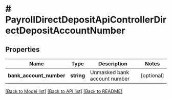 # # PayrollDirectDepositApiControllerDirectDepositAccountNumber

## Properties

Name | Type | Description | Notes
------------ | ------------- | ------------- | -------------
**bank_account_number** | **string** | Unmasked bank account number | [optional]

[[Back to Model list]](../../README.md#models) [[Back to API list]](../../README.md#endpoints) [[Back to README]](../../README.md)
